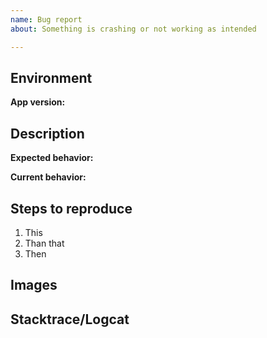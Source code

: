 ```yaml
---
name: Bug report
about: Something is crashing or not working as intended

---
```


## Environment

**App version:**  

## Description

**Expected behavior:**

**Current behavior:**

## Steps to reproduce

1. This
2. Than that
3. Then

## Images <!-- if available, else delete -->  

## Stacktrace/Logcat <!-- if available, else delete -->  
